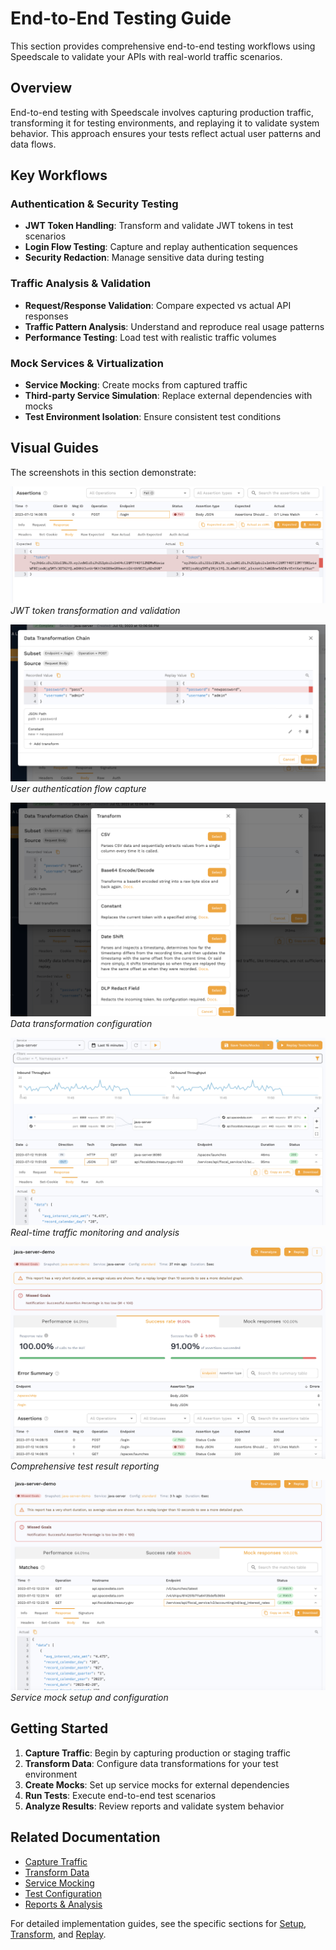# End-to-End Testing Guide

This section provides comprehensive end-to-end testing workflows using Speedscale to validate your APIs with real-world traffic scenarios.

## Overview

End-to-end testing with Speedscale involves capturing production traffic, transforming it for testing environments, and replaying it to validate system behavior. This approach ensures your tests reflect actual user patterns and data flows.

## Key Workflows

### Authentication & Security Testing
- **JWT Token Handling**: Transform and validate JWT tokens in test scenarios
- **Login Flow Testing**: Capture and replay authentication sequences
- **Security Redaction**: Manage sensitive data during testing

### Traffic Analysis & Validation
- **Request/Response Validation**: Compare expected vs actual API responses
- **Traffic Pattern Analysis**: Understand and reproduce real usage patterns
- **Performance Testing**: Load test with realistic traffic volumes

### Mock Services & Virtualization
- **Service Mocking**: Create mocks from captured traffic
- **Third-party Service Simulation**: Replace external dependencies with mocks
- **Test Environment Isolation**: Ensure consistent test conditions

## Visual Guides

The screenshots in this section demonstrate:

![JWT Token Example](end-to-end/jwt.png)
*JWT token transformation and validation*

![Login Flow](end-to-end/login-new.png)
*User authentication flow capture*

![Transform Modal](end-to-end/login-transform-modal.png)
*Data transformation configuration*

![Traffic Analysis](end-to-end/traffic.png)
*Real-time traffic monitoring and analysis*

![Test Reports](end-to-end/report.png)
*Comprehensive test result reporting*

![Mock Configuration](end-to-end/mocks.png)
*Service mock setup and configuration*

## Getting Started

1. **Capture Traffic**: Begin by capturing production or staging traffic
2. **Transform Data**: Configure data transformations for your test environment
3. **Create Mocks**: Set up service mocks for external dependencies
4. **Run Tests**: Execute end-to-end test scenarios
5. **Analyze Results**: Review reports and validate system behavior

## Related Documentation

- [Capture Traffic](/observe/traffic)
- [Transform Data](/transform/overview)
- [Service Mocking](/mocks/)
- [Test Configuration](/reference/configuration/)
- [Reports & Analysis](/guides/reports/)

For detailed implementation guides, see the specific sections for [Setup](/setup/install/), [Transform](/transform/transforms/), and [Replay](/guides/replay/).